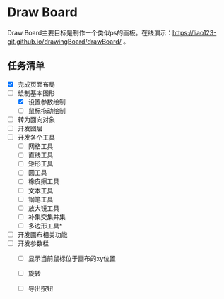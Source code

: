 # Draw Board

Draw Board主要目标是制作一个类似ps的画板。在线演示：https://liao123-git.github.io/drawingBoard/drawBoard/ 。

## 任务清单

- [x] 完成页面布局
- [ ] 绘制基本图形
    - [x] 设置参数绘制
    - [ ] 鼠标拖动绘制
- [ ] 转为面向对象
- [ ] 开发图层
- [ ] 开发各个工具
    - [ ] 网格工具
    - [ ] 直线工具
    - [ ] 矩形工具
    - [ ] 圆工具
    - [ ] 橡皮擦工具
    - [ ] 文本工具
    - [ ] 钢笔工具
    - [ ] 放大镜工具
    - [ ] 补集交集并集
    - [ ] 多边形工具*
- [ ] 开发画布相关功能
- [ ] 开发参数栏
    - [ ] 显示当前鼠标位于画布的xy位置
    - [ ] 旋转
    - [ ] 导出按钮
 

